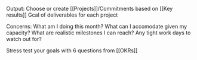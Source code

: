 Output: Choose or create [[Projects]]/Commitments based on [[Key results]]
Gcal of deliverables for each project

Concerns:
What am I doing this month?
What can I accomodate given my capacity?
What are realistic milestones I can reach?
Any tight work days to watch out for?

Stress test your goals with 6 questions from [[OKRs]]